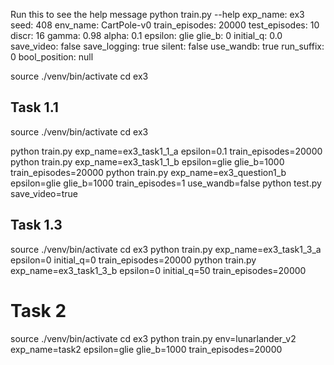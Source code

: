 Run this to see the help message
python train.py --help
exp_name: ex3
seed: 408
env_name: CartPole-v0
train_episodes: 20000
test_episodes: 10
discr: 16
gamma: 0.98
alpha: 0.1
epsilon: glie
glie_b: 0
initial_q: 0.0
save_video: false
save_logging: true
silent: false
use_wandb: true
run_suffix: 0
bool_position: null

source ./venv/bin/activate
cd ex3

## Task 1.1
source ./venv/bin/activate
cd ex3

python train.py exp_name=ex3_task1_1_a epsilon=0.1 train_episodes=20000
python train.py exp_name=ex3_task1_1_b epsilon=glie glie_b=1000 train_episodes=20000
python train.py exp_name=ex3_question1_b epsilon=glie glie_b=1000 train_episodes=1 use_wandb=false
python test.py save_video=true

## Task 1.3
source ./venv/bin/activate
cd ex3
python train.py exp_name=ex3_task1_3_a epsilon=0 initial_q=0 train_episodes=20000 
python train.py exp_name=ex3_task1_3_b epsilon=0 initial_q=50 train_episodes=20000 

# Task 2
source ./venv/bin/activate
cd ex3
python train.py env=lunarlander_v2 exp_name=task2 epsilon=glie glie_b=1000 train_episodes=20000
